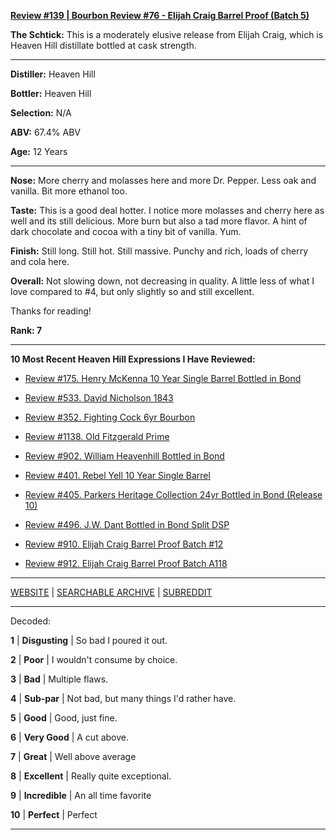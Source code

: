
[**Review #139 | Bourbon Review #76 - Elijah Craig Barrel Proof (Batch 5)**]( https://t8ke.review/review-139-elijah-craig-barrel-proof-batch-5-re-review/)

**The Schtick:** This is a moderately elusive release from Elijah Craig, which is Heaven Hill distillate bottled at cask strength. 

-----

**Distiller:** Heaven Hill

**Bottler:** Heaven Hill

**Selection:** N/A

**ABV:** 67.4% ABV

**Age:** 12 Years 

-----

**Nose:**  More cherry and molasses here and more Dr. Pepper. Less oak and vanilla. Bit more ethanol too.

**Taste:** This is a good deal hotter. I notice more molasses and cherry here as well and its still delicious. More burn but also a tad more flavor. A hint of dark chocolate and cocoa with a tiny bit of vanilla. Yum.

**Finish:** Still long. Still hot. Still massive. Punchy and rich, loads of cherry and cola here. 

**Overall:** Not slowing down, not decreasing in quality. A little less of what I love compared to #4, but only slightly so and still excellent. 

Thanks for reading!

**Rank: 7**

----- 

**10 Most Recent Heaven Hill Expressions I Have Reviewed:** 

- [Review #175. Henry McKenna 10 Year Single Barrel Bottled in Bond]( https://t8ke.review/review-175-henry-mckenna-10yr-bottled-in-bond-re-review/) 

- [Review #533. David Nicholson 1843]( https://t8ke.review/review-533-david-nicholson-1843/) 

- [Review #352. Fighting Cock 6yr Bourbon]( https://t8ke.review/review-352-fighting-cock-6yr/) 

- [Review #1138. Old Fitzgerald Prime]( https://t8ke.review/review-1138-old-fitzgerald-prime/) 

- [Review #902. William Heavenhill Bottled in Bond]( https://t8ke.review/review-902-william-heavenhill-bottled-in-bond/) 

- [Review #401. Rebel Yell 10 Year Single Barrel]( https://t8ke.review/review-401-rebel-yell-single-barrel-10yr/) 

- [Review #405. Parkers Heritage Collection 24yr Bottled in Bond (Release 10)]( https://t8ke.review/review-405-parkers-heritage-collection-10-24yr-bottled-in-bond/) 

- [Review #496. J.W. Dant Bottled in Bond Split DSP]( https://t8ke.review/review-496-jw-dant-split-dsp-131/) 

- [Review #910. Elijah Craig Barrel Proof Batch #12]( https://t8ke.review/review-910-elijah-craig-barrel-proof-batch-12/) 

- [Review #912. Elijah Craig Barrel Proof Batch A118]( https://t8ke.review/review-912-elijah-craig-barrel-proof-batch-a118/) 

-----

[WEBSITE](https://t8ke.review) | [SEARCHABLE ARCHIVE](https://t8ke.review/review-archive/) | [SUBREDDIT](https://reddit.com/r/t8kereviews)

-----

Decoded:

**1** | **Disgusting** | So bad I poured it out.

**2** | **Poor** | I wouldn't consume by choice.

**3** | **Bad** | Multiple flaws.

**4** | **Sub-par** | Not bad, but many things I'd rather have.

**5** | **Good** | Good, just fine.

**6** | **Very Good** | A cut above.

**7** | **Great** | Well above average

**8** | **Excellent** | Really quite exceptional.

**9** | **Incredible** | An all time favorite

**10** | **Perfect** | Perfect

----

